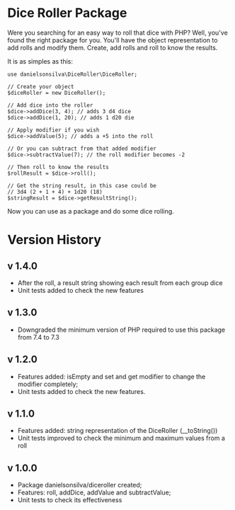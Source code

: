 # Dice Roller Package
Were you searching for an easy way to roll that dice with PHP? Well, you've found the right package for you.
You'll have the object representation to add rolls and modify them. Create, add rolls and roll to know the results.

It is as simples as this:

```
use danielsonsilva\DiceRoller\DiceRoller;

// Create your object
$diceRoller = new DiceRoller();

// Add dice into the roller
$dice->addDice(3, 4); // adds 3 d4 dice
$dice->addDice(1, 20); // adds 1 d20 die

// Apply modifier if you wish
$dice->addValue(5); // adds a +5 into the roll

// Or you can subtract from that added modifier
$dice->subtractValue(7); // the roll modifier becomes -2

// Then roll to know the results
$rollResult = $dice->roll();

// Get the string result, in this case could be
// 3d4 (2 + 1 + 4) + 1d20 (18)
$stringResult = $dice->getResultString();
``` 

Now you can use as a package and do some dice rolling.

# Version History

## v 1.4.0

- After the roll, a result string showing each result from each group dice
- Unit tests added to check the new features

## v 1.3.0

- Downgraded the minimum version of PHP required to use this package from 7.4 to 7.3

## v 1.2.0

- Features added: isEmpty and set and get modifier to change the modifier completely;
- Unit tests added to check the new features.

## v 1.1.0

- Features added: string representation of the DiceRoller (__toString())
- Unit tests improved to check the minimum and maximum values from a roll

## v 1.0.0

- Package danielsonsilva/diceroller created;
- Features: roll, addDice, addValue and subtractValue;
- Unit tests to check its effectiveness